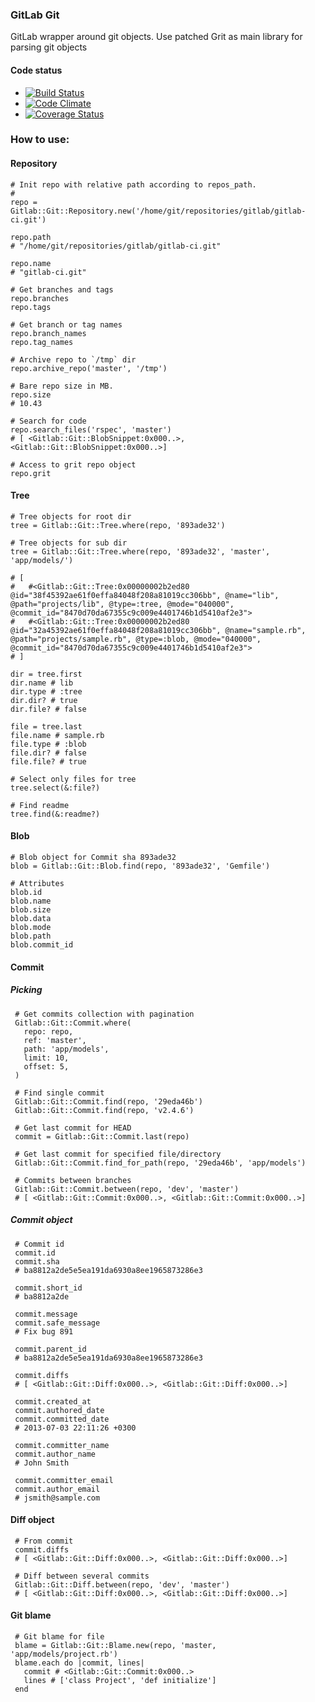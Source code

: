 ### GitLab Git

GitLab wrapper around git objects. Use patched Grit as main library for parsing git objects

#### Code status

* [![Build Status](https://travis-ci.org/gitlabhq/gitlab_git.png?branch=master)](https://travis-ci.org/gitlabhq/gitlab_git)
* [![Code Climate](https://codeclimate.com/github/gitlabhq/gitlab_git.png)](https://codeclimate.com/github/gitlabhq/gitlab_git)
* [![Coverage Status](https://coveralls.io/repos/gitlabhq/gitlab_git/badge.png?branch=master)](https://coveralls.io/r/gitlabhq/gitlab_git)


### How to use: 

#### Repository

    # Init repo with relative path according to repos_path. 
    # 
    repo = Gitlab::Git::Repository.new('/home/git/repositories/gitlab/gitlab-ci.git')

    repo.path
    # "/home/git/repositories/gitlab/gitlab-ci.git"

    repo.name
    # "gitlab-ci.git"

    # Get branches and tags
    repo.branches
    repo.tags

    # Get branch or tag names
    repo.branch_names
    repo.tag_names

    # Archive repo to `/tmp` dir
    repo.archive_repo('master', '/tmp')

    # Bare repo size in MB.
    repo.size
    # 10.43
    
    # Search for code
    repo.search_files('rspec', 'master')
    # [ <Gitlab::Git::BlobSnippet:0x000..>, <Gitlab::Git::BlobSnippet:0x000..>]
 
    # Access to grit repo object 
    repo.grit

#### Tree

    # Tree objects for root dir
    tree = Gitlab::Git::Tree.where(repo, '893ade32')

    # Tree objects for sub dir
    tree = Gitlab::Git::Tree.where(repo, '893ade32', 'master', 'app/models/')

    # [
    #   #<Gitlab::Git::Tree:0x00000002b2ed80 @id="38f45392ae61f0effa84048f208a81019cc306bb", @name="lib", @path="projects/lib", @type=:tree, @mode="040000", @commit_id="8470d70da67355c9c009e4401746b1d5410af2e3">
    #   #<Gitlab::Git::Tree:0x00000002b2ed80 @id="32a45392ae61f0effa84048f208a81019cc306bb", @name="sample.rb", @path="projects/sample.rb", @type=:blob, @mode="040000", @commit_id="8470d70da67355c9c009e4401746b1d5410af2e3">
    # ]
 
    dir = tree.first
    dir.name # lib
    dir.type # :tree
    dir.dir? # true
    dir.file? # false
 
    file = tree.last
    file.name # sample.rb
    file.type # :blob
    file.dir? # false
    file.file? # true

    # Select only files for tree
    tree.select(&:file?)

    # Find readme
    tree.find(&:readme?)

#### Blob

    # Blob object for Commit sha 893ade32
    blob = Gitlab::Git::Blob.find(repo, '893ade32', 'Gemfile')

    # Attributes 
    blob.id
    blob.name
    blob.size
    blob.data
    blob.mode
    blob.path
    blob.commit_id

#### Commit

##### Picking

     # Get commits collection with pagination
     Gitlab::Git::Commit.where(
       repo: repo,
       ref: 'master',
       path: 'app/models',
       limit: 10,
       offset: 5,
     )

     # Find single commit
     Gitlab::Git::Commit.find(repo, '29eda46b')
     Gitlab::Git::Commit.find(repo, 'v2.4.6')

     # Get last commit for HEAD
     commit = Gitlab::Git::Commit.last(repo)
     
     # Get last commit for specified file/directory
     Gitlab::Git::Commit.find_for_path(repo, '29eda46b', 'app/models')
    
     # Commits between branches
     Gitlab::Git::Commit.between(repo, 'dev', 'master')
     # [ <Gitlab::Git::Commit:0x000..>, <Gitlab::Git::Commit:0x000..>]
    

##### Commit object

     # Commit id
     commit.id
     commit.sha
     # ba8812a2de5e5ea191da6930a8ee1965873286e3

     commit.short_id
     # ba8812a2de

     commit.message
     commit.safe_message
     # Fix bug 891

     commit.parent_id
     # ba8812a2de5e5ea191da6930a8ee1965873286e3

     commit.diffs
     # [ <Gitlab::Git::Diff:0x000..>, <Gitlab::Git::Diff:0x000..>]
     
     commit.created_at 
     commit.authored_date
     commit.committed_date
     # 2013-07-03 22:11:26 +0300

     commit.committer_name
     commit.author_name
     # John Smith
     
     commit.committer_email
     commit.author_email
     # jsmith@sample.com


#### Diff object

     # From commit
     commit.diffs
     # [ <Gitlab::Git::Diff:0x000..>, <Gitlab::Git::Diff:0x000..>]

     # Diff between several commits
     Gitlab::Git::Diff.between(repo, 'dev', 'master')
     # [ <Gitlab::Git::Diff:0x000..>, <Gitlab::Git::Diff:0x000..>]

#### Git blame

     # Git blame for file
     blame = Gitlab::Git::Blame.new(repo, 'master, 'app/models/project.rb')
     blame.each do |commit, lines|
       commit # <Gitlab::Git::Commit:0x000..>
       lines # ['class Project', 'def initialize']
     end

